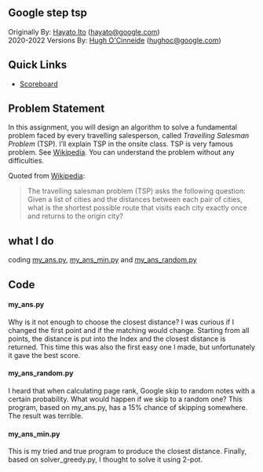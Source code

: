 ## Google step tsp

Originally By: [Hayato Ito](https://github.com/hayatoito) (hayato@google.com)  
2020-2022 Versions By: [Hugh O'Cinneide](https://github.com/hkocinneide)
(hughoc@google.com)

## Quick Links

- [Scoreboard]

[scoreboard]:
  https://docs.google.com/spreadsheets/d/18YQHRnnJ-p-PW9OVtXDRtMl02zha1MTEjXYz-cSNXyE/edit?usp=sharing
[github issues]: https://github.com/hayatoito/google-step-tsp/issues

## Problem Statement

In this assignment, you will design an algorithm to solve a fundamental problem
faced by every travelling salesperson, called _Travelling Salesman Problem_
(TSP). I’ll explain TSP in the onsite class. TSP is very famous problem. See
[Wikipedia](http://en.wikipedia.org/wiki/Travelling_salesman_problem). You can
understand the problem without any difficulties.

Quoted from
[Wikipedia](http://en.wikipedia.org/wiki/Travelling_salesman_problem):

> The travelling salesman problem (TSP) asks the following question: Given a
> list of cities and the distances between each pair of cities, what is the
> shortest possible route that visits each city exactly once and returns to the
> origin city?

## what I do

coding [my_ans.py](/my_ans.py), [my_ans_min.py](/my_ans_min.py) and [my_ans_random.py](my_ans_random.py)

## Code 

#### my_ans.py

Why is it not enough to choose the closest distance? I was curious if I changed the first point and if the matching would change. Starting from all points, the distance is put into the Index and the closest distance is returned. This time this was also the first easy one I made, but unfortunately it gave the best score.

#### my_ans_random.py

I heard that when calculating page rank, Google skip to random notes with a certain probability. What would happen if we skip to a random one? This program, based on my_ans.py, has a 15% chance of skipping somewhere. The result was terrible.

#### my_ans_min.py

This is my tried and true program to produce the closest distance. Finally, based on solver_greedy.py, I thought to solve it using 2-pot.
